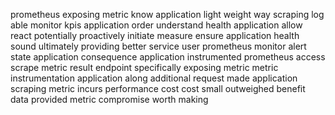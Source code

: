 prometheus exposing metric know application light weight way scraping log able monitor kpis application order understand health application allow react potentially proactively initiate measure ensure application health sound ultimately providing better service user prometheus monitor alert state application consequence application instrumented prometheus access scrape metric result endpoint specifically exposing metric metric instrumentation application along additional request made application scraping metric incurs performance cost cost small outweighed benefit data provided metric compromise worth making